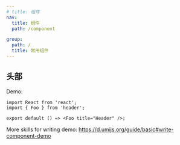 ```yaml
---
# title: 组件
nav:
  title: 组件
  path: /component

group:
  path: /
  title: 常用组件
---
```


## 头部

Demo:

```tsx
import React from 'react';
import { Foo } from 'header';

export default () => <Foo title="Header" />;
```

More skills for writing demo: https://d.umijs.org/guide/basic#write-component-demo
